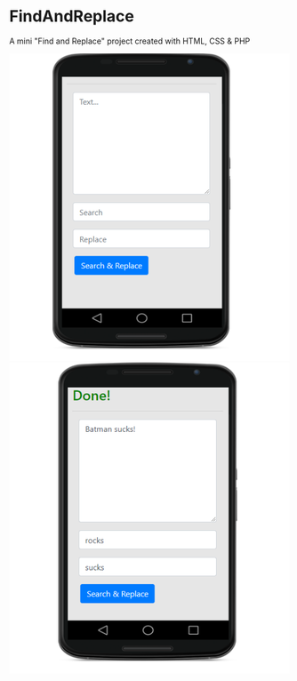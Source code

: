 # FindAndReplace
A mini "Find and Replace" project created with HTML, CSS &amp; PHP

![screenshot1](img/sc1.png "Screenshot1")
![screenshot2](img/sc2.png "Screenshot2")
